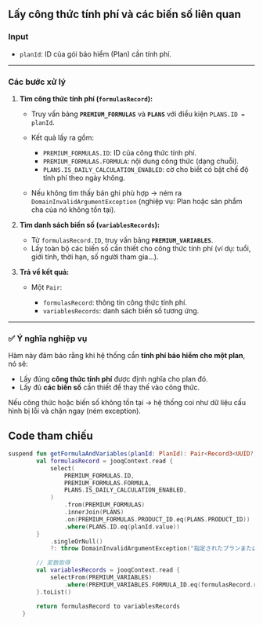 ## Lấy công thức tính phí và các biến số liên quan

### Input

* `planId`: ID của gói bảo hiểm (Plan) cần tính phí.

---

### Các bước xử lý

1. **Tìm công thức tính phí (`formulasRecord`):**

    * Truy vấn bảng **`PREMIUM_FORMULAS`** và **`PLANS`** với điều kiện `PLANS.ID = planId`.
    * Kết quả lấy ra gồm:

        * `PREMIUM_FORMULAS.ID`: ID của công thức tính phí.
        * `PREMIUM_FORMULAS.FORMULA`: nội dung công thức (dạng chuỗi).
        * `PLANS.IS_DAILY_CALCULATION_ENABLED`: cờ cho biết có bật chế độ tính phí theo ngày không.
    * Nếu không tìm thấy bản ghi phù hợp → ném ra `DomainInvalidArgumentException` (nghiệp vụ: Plan hoặc sản phẩm cha của nó không tồn tại).

2. **Tìm danh sách biến số (`variablesRecords`):**

    * Từ `formulasRecord.ID`, truy vấn bảng **`PREMIUM_VARIABLES`**.
    * Lấy toàn bộ các biến số cần thiết cho công thức tính phí (ví dụ: tuổi, giới tính, thời hạn, số người tham gia...).

3. **Trả về kết quả:**

    * Một `Pair`:

        * `formulasRecord`: thông tin công thức tính phí.
        * `variablesRecords`: danh sách biến số tương ứng.

---

### ✅ Ý nghĩa nghiệp vụ

Hàm này đảm bảo rằng khi hệ thống cần **tính phí bảo hiểm cho một plan**, nó sẽ:

* Lấy đúng **công thức tính phí** được định nghĩa cho plan đó.
* Lấy đủ **các biến số** cần thiết để thay thế vào công thức.

Nếu công thức hoặc biến số không tồn tại → hệ thống coi như dữ liệu cấu hình bị lỗi và chặn ngay (ném exception).


## Code tham chiếu

```kotlin
suspend fun getFormulaAndVariables(planId: PlanId): Pair<Record3<UUID?, String?, Boolean?>, List<PremiumVariablesRecord>> {
        val formulasRecord = jooqContext.read {
            select(
                PREMIUM_FORMULAS.ID,
                PREMIUM_FORMULAS.FORMULA,
                PLANS.IS_DAILY_CALCULATION_ENABLED,
            )
                .from(PREMIUM_FORMULAS)
                .innerJoin(PLANS)
                .on(PREMIUM_FORMULAS.PRODUCT_ID.eq(PLANS.PRODUCT_ID))
                .where(PLANS.ID.eq(planId.value))
        }
            .singleOrNull()
            ?: throw DomainInvalidArgumentException("指定されたプランまたはその親となる商品が見つかりません planId: ${planId.value}")

        // 変数取得
        val variablesRecords = jooqContext.read {
            selectFrom(PREMIUM_VARIABLES)
                .where(PREMIUM_VARIABLES.FORMULA_ID.eq(formulasRecord.read<UUID>(PREMIUM_FORMULAS.ID)))
        }.toList()

        return formulasRecord to variablesRecords
    }
```